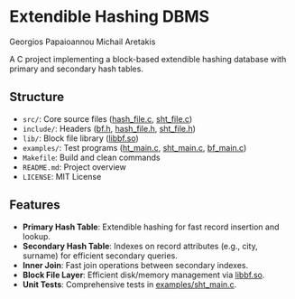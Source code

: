 # Extendible Hashing DBMS

Georgios Papaioannou
Michail Aretakis

A C project implementing a block-based extendible hashing database with primary and secondary hash tables.

## Structure

- `src/`: Core source files ([hash_file.c](src/hash_file.c), [sht_file.c](src/sht_file.c))
- `include/`: Headers ([bf.h](include/bf.h), [hash_file.h](include/hash_file.h), [sht_file.h](include/sht_file.h))
- `lib/`: Block file library ([libbf.so](lib/libbf.so))
- `examples/`: Test programs ([ht_main.c](examples/ht_main.c), [sht_main.c](examples/sht_main.c), [bf_main.c](examples/bf_main.c))
- `Makefile`: Build and clean commands
- `README.md`: Project overview
- `LICENSE`: MIT License

## Features

- **Primary Hash Table**: Extendible hashing for fast record insertion and lookup.
- **Secondary Hash Table**: Indexes on record attributes (e.g., city, surname) for efficient secondary queries.
- **Inner Join**: Fast join operations between secondary indexes.
- **Block File Layer**: Efficient disk/memory management via [libbf.so](lib/libbf.so).
- **Unit Tests**: Comprehensive tests in [examples/sht_main.c](examples/sht_main.c).


